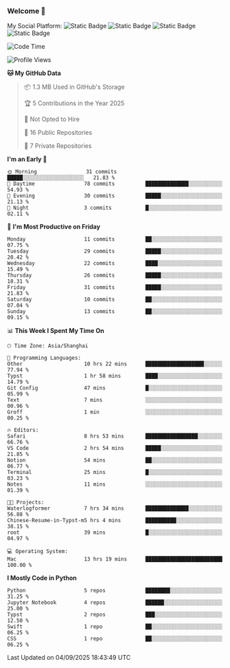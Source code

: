 ### Welcome 👋

<!--
**CheneyNine/CheneyNine** is a ✨ _special_ ✨ repository because its `README.md` (this file) appears on your GitHub profile.

Here are some ideas to get you started:

- 🔭 I’m currently working on ...
- 🌱 I’m currently learning ...
- 👯 I’m looking to collaborate on ...
- 🤔 I’m looking for help with ...
- 💬 Ask me about ...
- 📫 How to reach me: ...
- 😄 Pronouns: ...
- ⚡ Fun fact: ...
-->

My Social Platform:
![Static Badge](https://img.shields.io/badge/_-CheneyNine-black?style=flat&logo=Github&logoColor=white&cacheSeconds=https%3A%2F%2Fgithub.com%2FCheneyNine)
![Static Badge](https://img.shields.io/badge/_-cheneynine.top-purple?style=flat&logo=googlehome&logoColor=white&link=https%3A%2F%2Fwww.cheneynine.top)
![Static Badge](https://img.shields.io/badge/_-CQU__Cheney-green?style=flat&logo=wechat&logoColor=white&link=https%3A%2F%2Fwww.linkedin.com%2Fin%2Fyinan-chen-9b09202b9%2F)
![Static Badge](https://img.shields.io/badge/_-Cheney-blue?style=flat&logo=linkedin&logoColor=white&link=https%3A%2F%2Fwww.linkedin.com%2Fin%2Fyinan-chen-9b09202b9%2F)


<!--START_SECTION:waka-->
![Code Time](http://img.shields.io/badge/Code%20Time-375%20hrs%2028%20mins-blue)

![Profile Views](http://img.shields.io/badge/Profile%20Views-0-blue)

**🐱 My GitHub Data** 

> 📦 1.3 MB Used in GitHub's Storage 
 > 
> 🏆 5 Contributions in the Year 2025
 > 
> 🚫 Not Opted to Hire
 > 
> 📜 16 Public Repositories 
 > 
> 🔑 7 Private Repositories 
 > 
**I'm an Early 🐤** 

```text
🌞 Morning                31 commits          █████░░░░░░░░░░░░░░░░░░░░   21.83 % 
🌆 Daytime                78 commits          ██████████████░░░░░░░░░░░   54.93 % 
🌃 Evening                30 commits          █████░░░░░░░░░░░░░░░░░░░░   21.13 % 
🌙 Night                  3 commits           █░░░░░░░░░░░░░░░░░░░░░░░░   02.11 % 
```
📅 **I'm Most Productive on Friday** 

```text
Monday                   11 commits          ██░░░░░░░░░░░░░░░░░░░░░░░   07.75 % 
Tuesday                  29 commits          █████░░░░░░░░░░░░░░░░░░░░   20.42 % 
Wednesday                22 commits          ████░░░░░░░░░░░░░░░░░░░░░   15.49 % 
Thursday                 26 commits          █████░░░░░░░░░░░░░░░░░░░░   18.31 % 
Friday                   31 commits          █████░░░░░░░░░░░░░░░░░░░░   21.83 % 
Saturday                 10 commits          ██░░░░░░░░░░░░░░░░░░░░░░░   07.04 % 
Sunday                   13 commits          ██░░░░░░░░░░░░░░░░░░░░░░░   09.15 % 
```


📊 **This Week I Spent My Time On** 

```text
🕑︎ Time Zone: Asia/Shanghai

💬 Programming Languages: 
Other                    10 hrs 22 mins      ███████████████████░░░░░░   77.94 % 
Typst                    1 hr 58 mins        ████░░░░░░░░░░░░░░░░░░░░░   14.79 % 
Git Config               47 mins             █░░░░░░░░░░░░░░░░░░░░░░░░   05.99 % 
Text                     7 mins              ░░░░░░░░░░░░░░░░░░░░░░░░░   00.96 % 
Groff                    1 min               ░░░░░░░░░░░░░░░░░░░░░░░░░   00.25 % 

🔥 Editors: 
Safari                   8 hrs 53 mins       █████████████████░░░░░░░░   66.76 % 
VS Code                  2 hrs 54 mins       █████░░░░░░░░░░░░░░░░░░░░   21.85 % 
Notion                   54 mins             ██░░░░░░░░░░░░░░░░░░░░░░░   06.77 % 
Terminal                 25 mins             █░░░░░░░░░░░░░░░░░░░░░░░░   03.23 % 
Notes                    11 mins             ░░░░░░░░░░░░░░░░░░░░░░░░░   01.39 % 

🐱‍💻 Projects: 
Waterlogformer           7 hrs 34 mins       ██████████████░░░░░░░░░░░   56.88 % 
Chinese-Resume-in-Typst-m5 hrs 4 mins        ██████████░░░░░░░░░░░░░░░   38.15 % 
root                     39 mins             █░░░░░░░░░░░░░░░░░░░░░░░░   04.97 % 

💻 Operating System: 
Mac                      13 hrs 19 mins      █████████████████████████   100.00 % 
```

**I Mostly Code in Python** 

```text
Python                   5 repos             ████████░░░░░░░░░░░░░░░░░   31.25 % 
Jupyter Notebook         4 repos             ██████░░░░░░░░░░░░░░░░░░░   25.00 % 
Typst                    2 repos             ███░░░░░░░░░░░░░░░░░░░░░░   12.50 % 
Swift                    1 repo              ██░░░░░░░░░░░░░░░░░░░░░░░   06.25 % 
CSS                      1 repo              ██░░░░░░░░░░░░░░░░░░░░░░░   06.25 % 
```




 Last Updated on 04/09/2025 18:43:49 UTC
<!--END_SECTION:waka-->


